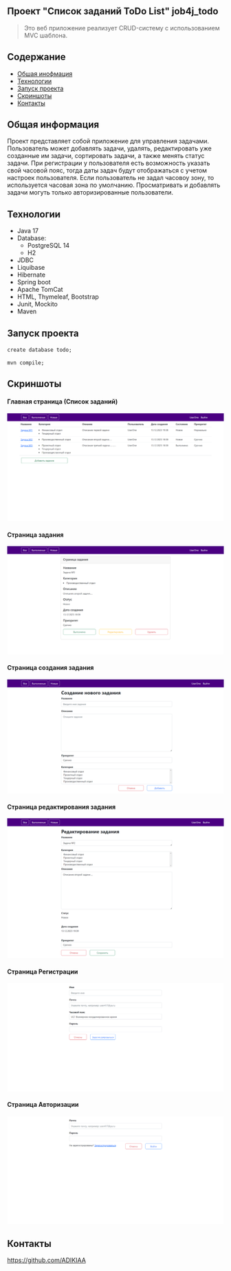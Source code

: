 Проект "Список заданий ToDo List" job4j_todo
---

>Это веб приложение реализует CRUD-систему с использованием MVC шаблона.

## Содержание

- [Обшая инофмация](#Общая-информация)
- [Технологии](#Технологии)
- [Запуск проекта](#Запуск-проекта)
- [Скриншоты](#Скриншоты)
- [Контакты](#Контакты)

## Общая информация

Проект представляет собой приложение для управления задачами.
Пользователь может добавлять задачи, удалять, редактировать уже созданные им задачи, сортировать задачи, 
а также менять статус задачи. При регистрации у пользователя есть возможность указать свой часовой пояс, 
тогда даты задач будут отображаться с учетом настроек пользователя. Если пользователь не задал часовоу зону, 
то используется часовая зона по умолчанию. Просматривать и добавлять задачи могуть только 
авторизированные пользователи.

## Технологии

- Java 17
- Database:
    - PostgreSQL 14
    - H2
- JDBC
- Liquibase
- Hibernate
- Spring boot
- Apache TomCat
- HTML, Thymeleaf, Bootstrap
- Junit, Mockito
- Maven

## Запуск проекта

```
create database todo;
```
```
mvn compile;
```

## Скриншоты

#### Главная страница (Список заданий)
![ScreenShot](images/list.png)
#### Страница задания
![ScreenShot](images/one.png)
#### Страница создания задания
![ScreenShot](images/create.png)
#### Страница редактирования задания
![ScreenShot](images/edit.png)
#### Страница Регистрации
![ScreenShot](images/reg.png)
#### Страница Авторизации
![ScreenShot](images/login.png)


## Контакты

https://github.com/ADIKIAA
